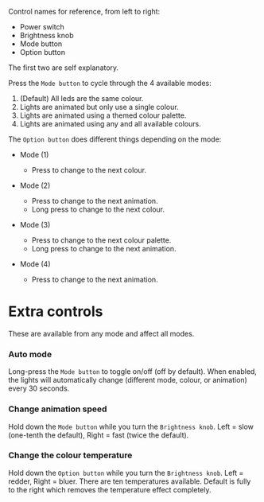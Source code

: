 Control names for reference, from left to right:
- Power switch
- Brightness knob
- Mode button
- Option button

The first two are self explanatory.

Press the `Mode button` to cycle through the 4 available modes:

1. (Default) All leds are the same colour.
2. Lights are animated but only use a single colour.
3. Lights are animated using a themed colour palette.
4. Lights are animated using any and all available colours.

The `Option button` does different things depending on the mode:

- Mode (1)
  - Press to change to the next colour.

- Mode (2)
  - Press to change to the next animation.
  - Long press to change to the next colour.

- Mode (3)
  - Press to change to the next colour palette.
  - Long press to change to the next animation.

- Mode (4)
  - Press to change to the next animation.
    

# Extra controls
These are available from any mode and affect all modes.

### Auto mode
Long-press the `Mode button` to toggle on/off (off by default). When enabled, the lights will automatically change (different mode, colour, or animation) every 30 seconds.

### Change animation speed
Hold down the `Mode button` while you turn the `Brightness knob`. Left = slow (one-tenth the default), Right = fast (twice the default).

### Change the colour temperature
Hold down the `Option button` while you turn the `Brightness knob`. Left = redder, Right = bluer. There are ten temperatures available. Default is fully to the right which removes the temperature effect completely.

